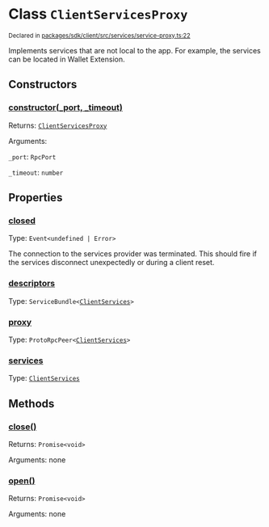 # Class `ClientServicesProxy`
<sub>Declared in [packages/sdk/client/src/services/service-proxy.ts:22](https://github.com/dxos/dxos/blob/52455dba3/packages/sdk/client/src/services/service-proxy.ts#L22)</sub>


Implements services that are not local to the app.
For example, the services can be located in Wallet Extension.

## Constructors
### [constructor(_port, _timeout)](https://github.com/dxos/dxos/blob/52455dba3/packages/sdk/client/src/services/service-proxy.ts#L26)




Returns: <code>[ClientServicesProxy](/api/@dxos/client/classes/ClientServicesProxy)</code>

Arguments: 

`_port`: <code>RpcPort</code>

`_timeout`: <code>number</code>



## Properties
### [closed](https://github.com/dxos/dxos/blob/52455dba3/packages/sdk/client/src/services/service-proxy.ts#L23)
Type: <code>Event&lt;undefined | Error&gt;</code>

The connection to the services provider was terminated.
This should fire if the services disconnect unexpectedly or during a client reset.

### [descriptors](https://github.com/dxos/dxos/blob/52455dba3/packages/sdk/client/src/services/service-proxy.ts#L38)
Type: <code>ServiceBundle&lt;[ClientServices](/api/@dxos/client/types/ClientServices)&gt;</code>



### [proxy](https://github.com/dxos/dxos/blob/52455dba3/packages/sdk/client/src/services/service-proxy.ts#L33)
Type: <code>ProtoRpcPeer&lt;[ClientServices](/api/@dxos/client/types/ClientServices)&gt;</code>



### [services](https://github.com/dxos/dxos/blob/52455dba3/packages/sdk/client/src/services/service-proxy.ts#L42)
Type: <code>[ClientServices](/api/@dxos/client/types/ClientServices)</code>




## Methods
### [close()](https://github.com/dxos/dxos/blob/52455dba3/packages/sdk/client/src/services/service-proxy.ts#L68)




Returns: <code>Promise&lt;void&gt;</code>

Arguments: none




### [open()](https://github.com/dxos/dxos/blob/52455dba3/packages/sdk/client/src/services/service-proxy.ts#L47)




Returns: <code>Promise&lt;void&gt;</code>

Arguments: none




